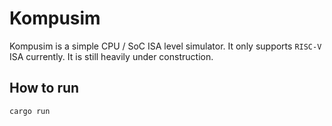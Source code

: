# Kompusim

Kompusim is a simple CPU / SoC ISA level simulator. It only supports `RISC-V` ISA currently.
It is still heavily under construction.

## How to run
```
cargo run
```
